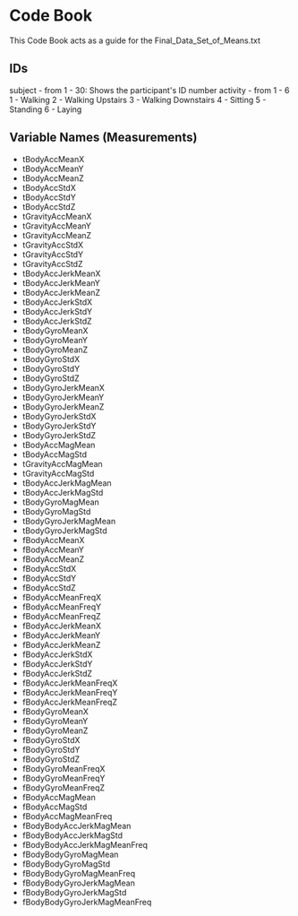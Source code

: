 
# Code Book

This Code Book acts as a guide for the Final_Data_Set_of_Means.txt

## IDs

subject - from 1 - 30: Shows the participant's ID number
activity - from 1 - 6
1 - Walking
2 - Walking Upstairs
3 - Walking Downstairs
4 - Sitting
5 - Standing
6 - Laying

## Variable Names (Measurements)

 * tBodyAccMeanX
 * tBodyAccMeanY
 * tBodyAccMeanZ
 * tBodyAccStdX
 * tBodyAccStdY
 * tBodyAccStdZ
 * tGravityAccMeanX
 * tGravityAccMeanY
 * tGravityAccMeanZ
 * tGravityAccStdX
 * tGravityAccStdY
 * tGravityAccStdZ
 * tBodyAccJerkMeanX
 * tBodyAccJerkMeanY
 * tBodyAccJerkMeanZ
 * tBodyAccJerkStdX
 * tBodyAccJerkStdY
 * tBodyAccJerkStdZ
 * tBodyGyroMeanX
 * tBodyGyroMeanY
 * tBodyGyroMeanZ
 * tBodyGyroStdX
 * tBodyGyroStdY
 * tBodyGyroStdZ
 * tBodyGyroJerkMeanX
 * tBodyGyroJerkMeanY
 * tBodyGyroJerkMeanZ
 * tBodyGyroJerkStdX
 * tBodyGyroJerkStdY
 * tBodyGyroJerkStdZ
 * tBodyAccMagMean
 * tBodyAccMagStd
 * tGravityAccMagMean
 * tGravityAccMagStd
 * tBodyAccJerkMagMean
 * tBodyAccJerkMagStd
 * tBodyGyroMagMean
 * tBodyGyroMagStd
 * tBodyGyroJerkMagMean
 * tBodyGyroJerkMagStd
 * fBodyAccMeanX
 * fBodyAccMeanY
 * fBodyAccMeanZ
 * fBodyAccStdX
 * fBodyAccStdY
 * fBodyAccStdZ
 * fBodyAccMeanFreqX
 * fBodyAccMeanFreqY
 * fBodyAccMeanFreqZ
 * fBodyAccJerkMeanX
 * fBodyAccJerkMeanY
 * fBodyAccJerkMeanZ
 * fBodyAccJerkStdX
 * fBodyAccJerkStdY
 * fBodyAccJerkStdZ
 * fBodyAccJerkMeanFreqX
 * fBodyAccJerkMeanFreqY
 * fBodyAccJerkMeanFreqZ
 * fBodyGyroMeanX
 * fBodyGyroMeanY
 * fBodyGyroMeanZ
 * fBodyGyroStdX
 * fBodyGyroStdY
 * fBodyGyroStdZ
 * fBodyGyroMeanFreqX
 * fBodyGyroMeanFreqY
 * fBodyGyroMeanFreqZ
 * fBodyAccMagMean
 * fBodyAccMagStd
 * fBodyAccMagMeanFreq
 * fBodyBodyAccJerkMagMean
 * fBodyBodyAccJerkMagStd
 * fBodyBodyAccJerkMagMeanFreq
 * fBodyBodyGyroMagMean
 * fBodyBodyGyroMagStd
 * fBodyBodyGyroMagMeanFreq
 * fBodyBodyGyroJerkMagMean
 * fBodyBodyGyroJerkMagStd
 * fBodyBodyGyroJerkMagMeanFreq
                  
